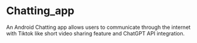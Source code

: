 # Chatting_app
An Android Chatting app allows users to communicate through the internet with Tiktok like short video sharing feature and ChatGPT API integration.
